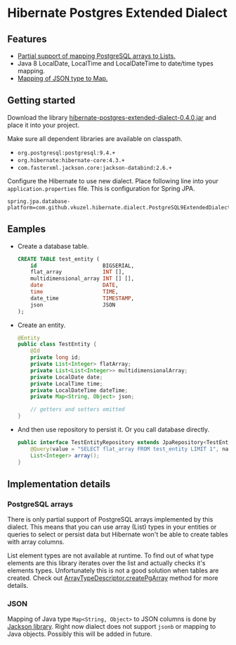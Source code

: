 # Hibernate Postgres Extended Dialect

## Features

* [Partial support of mapping PostgreSQL arrays to Lists.](#postgresql-arrays)
* Java 8 LocalDate, LocalTime and LocalDateTime to date/time types mapping.
* [Mapping of JSON type to Map.](#json)

## Getting started

Download the library [hibernate-postgres-extended-dialect-0.4.0.jar](build/libs/hibernate-postgres-extended-dialect-0.4.0.jar) and place it into your project.

Make sure all dependent libraries are available on classpath.
* `org.postgresql:postgresql:9.4.+`
* `org.hibernate:hibernate-core:4.3.+`
* `com.fasterxml.jackson.core:jackson-databind:2.6.+`

Configure the Hibernate to use new dialect. Place following line into your `application.properties` file. This is configuration for Spring JPA.
```
spring.jpa.database-platform=com.github.vkuzel.hibernate.dialect.PostgreSQL9ExtendedDialect
```

## Eamples

* Create a database table.

  ```sql
  CREATE TABLE test_entity (
      id                     BIGSERIAL,
      flat_array             INT [],
      multidimensional_array INT [] [],
      date                   DATE,
      time                   TIME,
      date_time              TIMESTAMP,
      json                   JSON
  );
  ```
* Create an entity.

  ```java
  @Entity
  public class TestEntity {
      @Id
      private long id;
      private List<Integer> flatArray;
      private List<List<Integer>> multidimensionalArray;
      private LocalDate date;
      private LocalTime time;
      private LocalDateTime dateTime;
      private Map<String, Object> json;

      // getters and setters omitted
  }
  ```
* And then use repository to persist it. Or you call database directly.

  ```java
  public interface TestEntityRepository extends JpaRepository<TestEntity, Long> {
      @Query(value = "SELECT flat_array FROM test_entity LIMIT 1", nativeQuery = true)
      List<Integer> array();
  }
  ```

## Implementation details

### PostgreSQL arrays

There is only partial support of PostgreSQL arrays implemented by this dialect. This means that you can use array (List) types in your entities or queries to select or persist data but Hibernate won't be able to create tables with array columns.

List element types are not available at runtime. To find out of what type elements are this library iterates over the list and actually checks it's elements types. Unfortunately this is not a good solution when tables are created. Check out [ArrayTypeDescriptor.createPgArray](src/main/java/com/github/vkuzel/hibernate/type/descriptor/java/PostgresArrayTypeDescriptor.java#L40) method for more details.

### JSON

Mapping of Java type `Map<String, Object>` to JSON columns is done by [Jackson library](http://wiki.fasterxml.com/JacksonHome). Right now dialect does not support `jsonb` or mapping to Java objects. Possibly this will be added in future.
